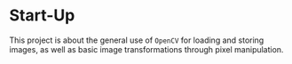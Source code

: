 # Start-Up

This project is about the general use of `OpenCV` for loading and storing images, as well as basic image transformations through pixel manipulation.
